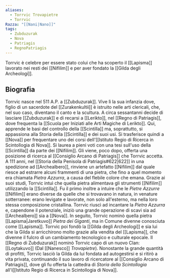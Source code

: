 ```yaml
---
aliases:
  - Torrvic Trovapietre
  - Torrvic
Razza: "[[Nani|Nano]]"
tags:
  - Zubduzurak
  - Nova
  - Patriagis
  - RegnoPatriagis
---
```

Torrvic è celebre per essere stato colui che ha scoperto il [[Lapisma]] lavorato nei resti dei [[Nifilim]] e per aver fondato la [[Gilda degli Archeologi]]. 

## Biografia

Torrvic nasce nel 511 A.P. a [[Zubduzurak]]. Vive lì la sua infanzia dove, figlio di un sacerdote del [[Zurakenkultii]] è istruito nelle arti clericali, che, nel suo caso, diventano il canto e la scultura. 
A circa sessantanni decide di lasciare [[Zubduzurak]] e di recarsi a [[Lerikto]], nel [[Regno di Patriagis]], dove frequenta la [[Scuola per Iniziati alle Arti Magiche di Lerikto]]. 
Qui, apprende le basi del controllo della [[Scintilla]] ma, soprattutto, si appassiona alla Storia della [[Scintilla]] e dei suoi usi. 
Si trasferisce quindi a [[Nova]] per frequentare uno dei corsi dell'[[Istituto Regio di Ricerca in Scintollogia di Nova]]. Si laurea a pieni voti con una tesi sull'uso della [[Scintilla]] da parte dei [[Nifilim]]. 
Gli viene, poco dopo, offerta una posizione di ricerca al [[Consiglio Arcano di Patriagis]] che Torrvic accetta. 
A 111 anni, nel [[Storia della Penisola di Patriagis#622|622]] in una spedizione ad [[Archealbero]], rinviene un artefatto [[Nifilim]] dal quale riesce ad estrarre alcuni frammenti di una pietra, che fino a quel momento era chiamata *Pietra Azzurra*, a causa del flebile colore che emana. 
Grazie ai suoi studi, Torrvic intuì che quella pietra alimentava gli strumenti [[Nifilim]] utilizzando la [[Scintilla]]. Fu il primo inoltre a intuire che le *Pietre Azzurre* [[Nifilim]] erano diverse da quelle che si trovavano in natura, in venature sotterranee: erano levigate e lavorate, non solo all'esterno, ma nella loro stessa composizione cristallina.
Torrvic riuscì ad incantare la *Pietra Azzurra* e, capendone il potenziale, iniziò una grande operazione di scavi sia ad [[Archealbero]] sia a [[Nova]]. 
In seguito, Torrvic nominò quella pietra [[Lapisma|Jaretkuvo]] *Pietra dei Giganti*, ma in Comune divenne conosciuta come [[Lapisma]]. Torrvic poi fondò la [[Gilda degli Archeologi]] e sia lui che la Gilda si arricchirono molto grazie alla vendita del [[Lapisma]], che divenne il fulcro di un cambiamento tecnologico e culturale epocale. Il [[Regno di Zubduzurak]] nominò Torrvic capo di un nuovo Clan: [[Loytakuvo]] (Dal [[Nanesco]] *Trovapietre*). 
Nonostante la grande quantità di profitti, Torrvic lasciò la Gilda da lui fondata ad autogestirsi e si ritirò a vita privata, continuando il suo lavoro di ricercatore al [[Consiglio Arcano di Patriagis]], dove gli fu offerta la cattedra di *Storia della Scintollogia* all'i[[Istituto Regio di Ricerca in Scintollogia di Nova]]. 

